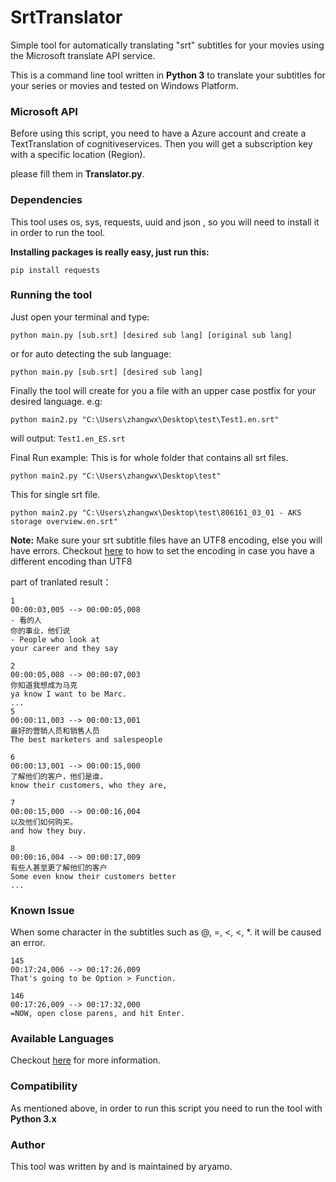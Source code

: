 # SrtTranslator
Simple tool for automatically translating "srt" subtitles for your movies using the Microsoft translate API service.

This is a command line tool written in <strong>Python 3</strong> to translate your subtitles for your series or movies and tested on Windows Platform.

###  Microsoft API 
Before using this script, you need to have a Azure account and create a TextTranslation of cognitiveservices.
Then you will get a subscription key with a specific location (Region).

please fill them in <b>Translator.py</b>.

### Dependencies
This tool uses os, sys, requests, uuid and json , so you will need to install it in order to run the tool.

<strong>Installing packages is really easy, just run this:</strong>
```
pip install requests
```
### Running the tool
Just open your terminal and type:
```
python main.py [sub.srt] [desired sub lang] [original sub lang]
```
or for auto detecting the sub language:
```
python main.py [sub.srt] [desired sub lang]
```
Finally the tool will create for you a file with an upper case postfix for your desired language. e.g:
```
python main2.py "C:\Users\zhangwx\Desktop\test\Test1.en.srt"
```
will output: ```Test1.en_ES.srt```

Final Run example:
This is for whole folder that contains all srt files.
```
python main2.py "C:\Users\zhangwx\Desktop\test"
```
This for single srt file.
```
python main2.py "C:\Users\zhangwx\Desktop\test\806161_03_01 - AKS storage overview.en.srt"
```
<strong>Note:</strong> Make sure your srt subtitle files have an UTF8 encoding, else you will have errors.
Checkout <a href="http://redhotwords.com/unicode.html">here</a> to how to set the encoding in case you have a different encoding than UTF8

part of tranlated result：
```
1
00:00:03,005 --> 00:00:05,008
- 看的人
你的事业，他们说
- People who look at
your career and they say

2
00:00:05,008 --> 00:00:07,003
你知道我想成为马克
ya know I want to be Marc.
...
5
00:00:11,003 --> 00:00:13,001
最好的营销人员和销售人员
The best marketers and salespeople

6
00:00:13,001 --> 00:00:15,000
了解他们的客户，他们是谁，
know their customers, who they are,

7
00:00:15,000 --> 00:00:16,004
以及他们如何购买。
and how they buy.

8
00:00:16,004 --> 00:00:17,009
有些人甚至更了解他们的客户
Some even know their customers better
...

```
### Known Issue
When some character in the subtitles such as @, =, <, <, *. it will be caused an error.
```
145
00:17:24,006 --> 00:17:26,009
That's going to be Option > Function.

146
00:17:26,009 --> 00:17:32,000
=NOW, open close parens, and hit Enter.
```

### Available Languages
Checkout <a href="https://docs.microsoft.com/zh-cn/azure/cognitive-services/Translator/language-support#translation">here</a> for more information.

### Compatibility
As mentioned above, in order to run this script you need to run the tool with <strong>Python 3.x</strong>
### Author
This tool was written by and is maintained by aryamo.

